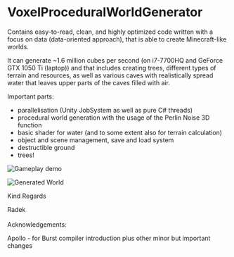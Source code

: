 # VoxelProceduralWorldGenerator
Contains easy-to-read, clean, and highly optimized code written with a focus on data (data-oriented approach), that is able to create Minecraft-like worlds.

It can generate ~1.6 million cubes per second (on i7-7700HQ and GeForce GTX 1050 Ti (laptop)) and that includes creating trees, different types of terrain and resources, as well as various caves with realistically spread water that leaves upper parts of the caves filled with air.

Important parts:
- parallelisation (Unity JobSystem as well as pure C# threads)
- procedural world generation with the usage of the Perlin Noise 3D function
- basic shader for water (and to some extent also for terrain calculation)
- object and scene management, save and load system
- destructible ground
- trees!

![Gameplay demo](demo/demo.gif)

![Generated World](https://i.imgur.com/R1HfNmB.jpg)

Kind Regards

Radek
<br/>
<br/>
Acknowledgements:

Apollo - for Burst compiler introduction plus other minor but important changes
